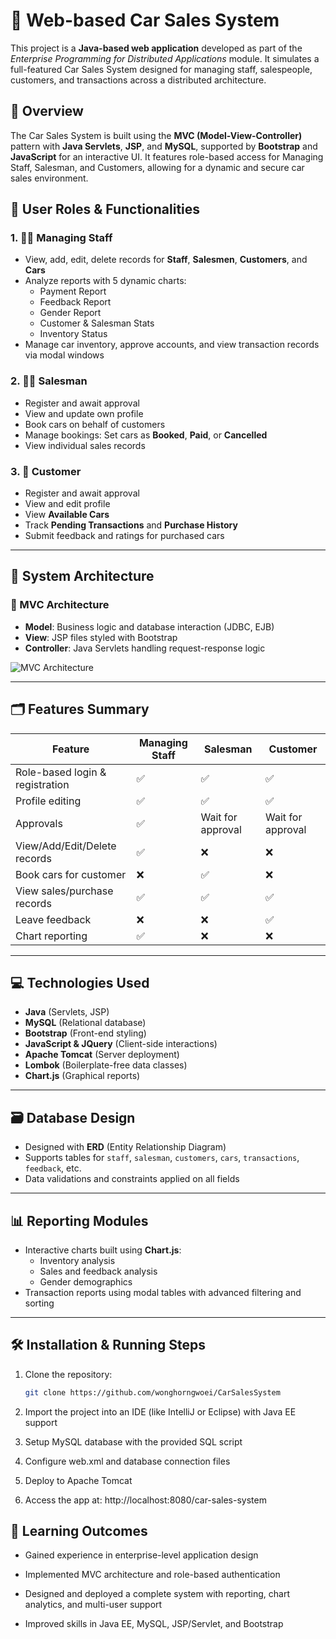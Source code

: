 # 🚗 Web-based Car Sales System

This project is a **Java-based web application** developed as part of the *Enterprise Programming for Distributed Applications* module. It simulates a full-featured Car Sales System designed for managing staff, salespeople, customers, and transactions across a distributed architecture.

## 📌 Overview

The Car Sales System is built using the **MVC (Model-View-Controller)** pattern with **Java Servlets**, **JSP**, and **MySQL**, supported by **Bootstrap** and **JavaScript** for an interactive UI. It features role-based access for Managing Staff, Salesman, and Customers, allowing for a dynamic and secure car sales environment.

## 👥 User Roles & Functionalities

### 1. 👨‍💼 Managing Staff
- View, add, edit, delete records for **Staff**, **Salesmen**, **Customers**, and **Cars**
- Analyze reports with 5 dynamic charts:
  - Payment Report
  - Feedback Report
  - Gender Report
  - Customer & Salesman Stats
  - Inventory Status
- Manage car inventory, approve accounts, and view transaction records via modal windows

### 2. 🧑‍💼 Salesman
- Register and await approval
- View and update own profile
- Book cars on behalf of customers
- Manage bookings: Set cars as **Booked**, **Paid**, or **Cancelled**
- View individual sales records

### 3. 👤 Customer
- Register and await approval
- View and edit profile
- View **Available Cars**
- Track **Pending Transactions** and **Purchase History**
- Submit feedback and ratings for purchased cars

---

## 🧱 System Architecture

### 📐 MVC Architecture

- **Model**: Business logic and database interaction (JDBC, EJB)
- **View**: JSP files styled with Bootstrap
- **Controller**: Java Servlets handling request-response logic

![MVC Architecture](https://via.placeholder.com/600x200?text=MVC+Diagram)

---

## 🗂️ Features Summary

| Feature | Managing Staff | Salesman | Customer |
|--------|----------------|----------|----------|
| Role-based login & registration | ✅ | ✅ | ✅ |
| Profile editing | ✅ | ✅ | ✅ |
| Approvals | ✅ | Wait for approval | Wait for approval |
| View/Add/Edit/Delete records | ✅ | ❌ | ❌ |
| Book cars for customer | ❌ | ✅ | ❌ |
| View sales/purchase records | ✅ | ✅ | ✅ |
| Leave feedback | ❌ | ❌ | ✅ |
| Chart reporting | ✅ | ❌ | ❌ |

---

## 💻 Technologies Used

- **Java** (Servlets, JSP)
- **MySQL** (Relational database)
- **Bootstrap** (Front-end styling)
- **JavaScript & JQuery** (Client-side interactions)
- **Apache Tomcat** (Server deployment)
- **Lombok** (Boilerplate-free data classes)
- **Chart.js** (Graphical reports)

---

## 🗃️ Database Design

- Designed with **ERD** (Entity Relationship Diagram)
- Supports tables for `staff`, `salesman`, `customers`, `cars`, `transactions`, `feedback`, etc.
- Data validations and constraints applied on all fields

---

## 📊 Reporting Modules

- Interactive charts built using **Chart.js**:
  - Inventory analysis
  - Sales and feedback analysis
  - Gender demographics
- Transaction reports using modal tables with advanced filtering and sorting

---

## 🛠️ Installation & Running Steps

1. Clone the repository:
   ```bash
   git clone https://github.com/wonghorngwoei/CarSalesSystem

2. Import the project into an IDE (like IntelliJ or Eclipse) with Java EE support

3. Setup MySQL database with the provided SQL script

4. Configure web.xml and database connection files

5. Deploy to Apache Tomcat

6. Access the app at: http://localhost:8080/car-sales-system

## 🧠 Learning Outcomes
- Gained experience in enterprise-level application design

- Implemented MVC architecture and role-based authentication

- Designed and deployed a complete system with reporting, chart analytics, and multi-user support

- Improved skills in Java EE, MySQL, JSP/Servlet, and Bootstrap